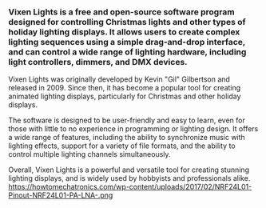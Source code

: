 ### Vixen Lights is a free and open-source software program designed for controlling Christmas lights and other types of holiday lighting displays. It allows users to create complex lighting sequences using a simple drag-and-drop interface, and can control a wide range of lighting hardware, including light controllers, dimmers, and DMX devices.

Vixen Lights was originally developed by Kevin "Gil" Gilbertson and released in 2009. Since then, it has become a popular tool for creating animated lighting displays, particularly for Christmas and other holiday displays.

The software is designed to be user-friendly and easy to learn, even for those with little to no experience in programming or lighting design. It offers a wide range of features, including the ability to synchronize music with lighting effects, support for a variety of file formats, and the ability to control multiple lighting channels simultaneously.

Overall, Vixen Lights is a powerful and versatile tool for creating stunning lighting displays, and is widely used by hobbyists and professionals alike.
https://howtomechatronics.com/wp-content/uploads/2017/02/NRF24L01-Pinout-NRF24L01-PA-LNA-.png
